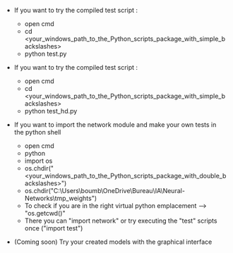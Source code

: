 * If you want to try the compiled test script :
    - open cmd
    - cd <your_windows_path_to_the_Python_scripts_package_with_simple_backslashes>
    - python test.py

* If you want to try the compiled test script :
    - open cmd
    - cd <your_windows_path_to_the_Python_scripts_package_with_simple_backslashes>
    - python test_hd.py

* If you want to import the network module and make your own tests in the python shell
    - open cmd
    - python
    - import os
    - os.chdir("<your_windows_path_to_the_Python_scripts_package_with_double_backslashes>")
    - os.chdir("C:\\Users\\boumb\\OneDrive\\Bureau\\IA\\Neural-Networks\\tmp_weights")
    * To check if you are in the right virtual python emplacement --> "os.getcwd()"
    * There you can "import network" or try executing the "test" scripts once ("import test")

* (Coming soon) Try your created models with the graphical interface 

